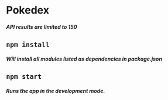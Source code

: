 # Pokedex

##### API results are limited to 150

## `npm install`
##### Will install all modules listed as dependencies in package.json

## `npm start`
##### Runs the app in the development mode.

